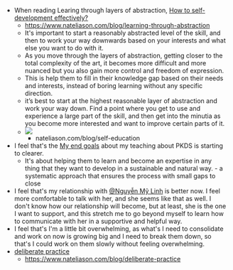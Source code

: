 - When reading Learing through layers of abstraction, [How to self-development effectively?](<How to self-development effectively?.md>)
    - https://www.nateliason.com/blog/learning-through-abstraction
    - It's important to start a reasonably abstracted level of the skill, and then to work your way downwards based on your interests and what else you want to do with it.
    - As you move through the layers of abstraction, getting closer to the total complexity of the art, it becomes more difficult and more nuanced but you also gain more control and freedom of expression.
    - This is help them to fill in their knowledge gap based on their needs and interests, instead of boring learning without any specific direction.
    -  it’s best to start at the highest reasonable layer of abstraction and work your way down. Find a point where you get to use and experience a large part of the skill, and then get into the minutia as you become more interested and want to improve certain parts of it.
    - ![](https://uploads-ssl.webflow.com/5ad143610f7efd77b6f188f3/5b2b0a7d8998dc205c5a23ee_pasted-image-0-25.png)
        - nateliason.com/blog/self-education
- I feel that's the [My end goals](<My end goals.md>) about my teaching about PKDS is starting to clearer.
    - It's about helping them to learn and become an expertise in any thing that they want to develop in a sustainable and natural way. - a systematic approach that ensures the process with small gaps to close 
- I feel that's my relationship with [@Nguyễn Mỹ Linh](<@Nguyễn Mỹ Linh.md>) is better now. I feel more comfortable to talk with her, and she seems like that as well. I don't know how our relationship will become, but at least, she is the one I want to support, and this stretch me to go beyond myself to learn how to communicate with her in a supportive and helpful way.
- I feel that's I'm a little bit overwhelming, as what's I need to consolidate and work on now is growing big and I need to break them down, so that's I could work on them slowly without feeling overwhelming.
- [deliberate practice](<deliberate practice.md>)
    - https://www.nateliason.com/blog/deliberate-practice
